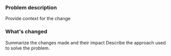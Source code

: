 ### Problem description
Provide context for the change

### What's changed
Summarize the changes made and their impact
Describe the approach used to solve the problem.
